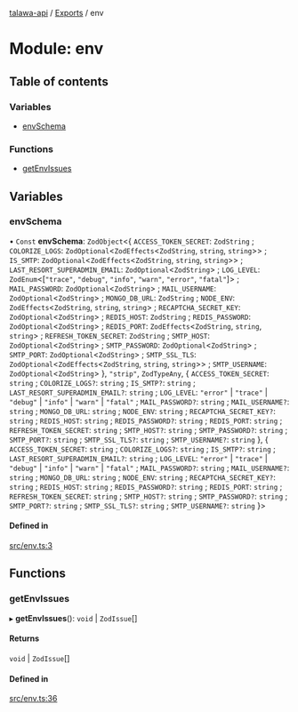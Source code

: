 [talawa-api](../README.md) / [Exports](../modules.md) / env

# Module: env

## Table of contents

### Variables

- [envSchema](env.md#envschema)

### Functions

- [getEnvIssues](env.md#getenvissues)

## Variables

### envSchema

• `Const` **envSchema**: `ZodObject`\<\{ `ACCESS_TOKEN_SECRET`: `ZodString` ; `COLORIZE_LOGS`: `ZodOptional`\<`ZodEffects`\<`ZodString`, `string`, `string`\>\> ; `IS_SMTP`: `ZodOptional`\<`ZodEffects`\<`ZodString`, `string`, `string`\>\> ; `LAST_RESORT_SUPERADMIN_EMAIL`: `ZodOptional`\<`ZodString`\> ; `LOG_LEVEL`: `ZodEnum`\<[``"trace"``, ``"debug"``, ``"info"``, ``"warn"``, ``"error"``, ``"fatal"``]\> ; `MAIL_PASSWORD`: `ZodOptional`\<`ZodString`\> ; `MAIL_USERNAME`: `ZodOptional`\<`ZodString`\> ; `MONGO_DB_URL`: `ZodString` ; `NODE_ENV`: `ZodEffects`\<`ZodString`, `string`, `string`\> ; `RECAPTCHA_SECRET_KEY`: `ZodOptional`\<`ZodString`\> ; `REDIS_HOST`: `ZodString` ; `REDIS_PASSWORD`: `ZodOptional`\<`ZodString`\> ; `REDIS_PORT`: `ZodEffects`\<`ZodString`, `string`, `string`\> ; `REFRESH_TOKEN_SECRET`: `ZodString` ; `SMTP_HOST`: `ZodOptional`\<`ZodString`\> ; `SMTP_PASSWORD`: `ZodOptional`\<`ZodString`\> ; `SMTP_PORT`: `ZodOptional`\<`ZodString`\> ; `SMTP_SSL_TLS`: `ZodOptional`\<`ZodEffects`\<`ZodString`, `string`, `string`\>\> ; `SMTP_USERNAME`: `ZodOptional`\<`ZodString`\>  }, ``"strip"``, `ZodTypeAny`, \{ `ACCESS_TOKEN_SECRET`: `string` ; `COLORIZE_LOGS?`: `string` ; `IS_SMTP?`: `string` ; `LAST_RESORT_SUPERADMIN_EMAIL?`: `string` ; `LOG_LEVEL`: ``"error"`` \| ``"trace"`` \| ``"debug"`` \| ``"info"`` \| ``"warn"`` \| ``"fatal"`` ; `MAIL_PASSWORD?`: `string` ; `MAIL_USERNAME?`: `string` ; `MONGO_DB_URL`: `string` ; `NODE_ENV`: `string` ; `RECAPTCHA_SECRET_KEY?`: `string` ; `REDIS_HOST`: `string` ; `REDIS_PASSWORD?`: `string` ; `REDIS_PORT`: `string` ; `REFRESH_TOKEN_SECRET`: `string` ; `SMTP_HOST?`: `string` ; `SMTP_PASSWORD?`: `string` ; `SMTP_PORT?`: `string` ; `SMTP_SSL_TLS?`: `string` ; `SMTP_USERNAME?`: `string`  }, \{ `ACCESS_TOKEN_SECRET`: `string` ; `COLORIZE_LOGS?`: `string` ; `IS_SMTP?`: `string` ; `LAST_RESORT_SUPERADMIN_EMAIL?`: `string` ; `LOG_LEVEL`: ``"error"`` \| ``"trace"`` \| ``"debug"`` \| ``"info"`` \| ``"warn"`` \| ``"fatal"`` ; `MAIL_PASSWORD?`: `string` ; `MAIL_USERNAME?`: `string` ; `MONGO_DB_URL`: `string` ; `NODE_ENV`: `string` ; `RECAPTCHA_SECRET_KEY?`: `string` ; `REDIS_HOST`: `string` ; `REDIS_PASSWORD?`: `string` ; `REDIS_PORT`: `string` ; `REFRESH_TOKEN_SECRET`: `string` ; `SMTP_HOST?`: `string` ; `SMTP_PASSWORD?`: `string` ; `SMTP_PORT?`: `string` ; `SMTP_SSL_TLS?`: `string` ; `SMTP_USERNAME?`: `string`  }\>

#### Defined in

[src/env.ts:3](https://github.com/PalisadoesFoundation/talawa-api/blob/c199cfb/src/env.ts#L3)

## Functions

### getEnvIssues

▸ **getEnvIssues**(): `void` \| `ZodIssue`[]

#### Returns

`void` \| `ZodIssue`[]

#### Defined in

[src/env.ts:36](https://github.com/PalisadoesFoundation/talawa-api/blob/c199cfb/src/env.ts#L36)
